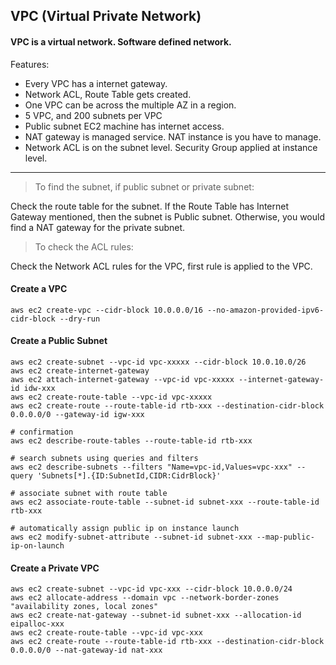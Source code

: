 ## VPC (Virtual Private Network)

#### VPC is a virtual network. Software defined network.

Features:
- Every VPC has a internet gateway.
- Network ACL, Route Table gets created.
- One VPC can be across the multiple AZ in a region.
- 5 VPC, and 200 subnets per VPC
- Public subnet EC2 machine has internet access.
- NAT gateway is managed service. NAT instance is you have to manage.
- Network ACL is on the subnet level. Security Group applied at instance level.

---

> To find the subnet, if public subnet or private subnet:

Check the route table for the subnet. If the Route Table has Internet Gateway mentioned, then the subnet is Public subnet. Otherwise, you would find a NAT gateway for the private subnet.

> To check the ACL rules:

Check the Network ACL rules for the VPC, first rule is applied to the VPC.

#### Create a VPC

```
aws ec2 create-vpc --cidr-block 10.0.0.0/16 --no-amazon-provided-ipv6-cidr-block --dry-run
```

#### Create a Public Subnet

```
aws ec2 create-subnet --vpc-id vpc-xxxxx --cidr-block 10.0.10.0/26
aws ec2 create-internet-gateway
aws ec2 attach-internet-gateway --vpc-id vpc-xxxxx --internet-gateway-id idw-xxx
aws ec2 create-route-table --vpc-id vpc-xxxxx
aws ec2 create-route --route-table-id rtb-xxx --destination-cidr-block 0.0.0.0/0 --gateway-id igw-xxx

# confirmation
aws ec2 describe-route-tables --route-table-id rtb-xxx

# search subnets using queries and filters
aws ec2 describe-subnets --filters "Name=vpc-id,Values=vpc-xxx" --query 'Subnets[*].{ID:SubnetId,CIDR:CidrBlock}'

# associate subnet with route table
aws ec2 associate-route-table --subnet-id subnet-xxx --route-table-id rtb-xxx

# automatically assign public ip on instance launch
aws ec2 modify-subnet-attribute --subnet-id subnet-xxx --map-public-ip-on-launch
```

#### Create a Private VPC

```
aws ec2 create-subnet --vpc-id vpc-xxx --cidr-block 10.0.0.0/24
aws ec2 allocate-address --domain vpc --network-border-zones "availability zones, local zones"
aws ec2 create-nat-gateway --subnet-id subnet-xxx --allocation-id eipalloc-xxx
aws ec2 create-route-table --vpc-id vpc-xxx
aws ec2 create-route --route-table-id rtb-xxx --destination-cidr-block 0.0.0.0/0 --nat-gateway-id nat-xxx

```




